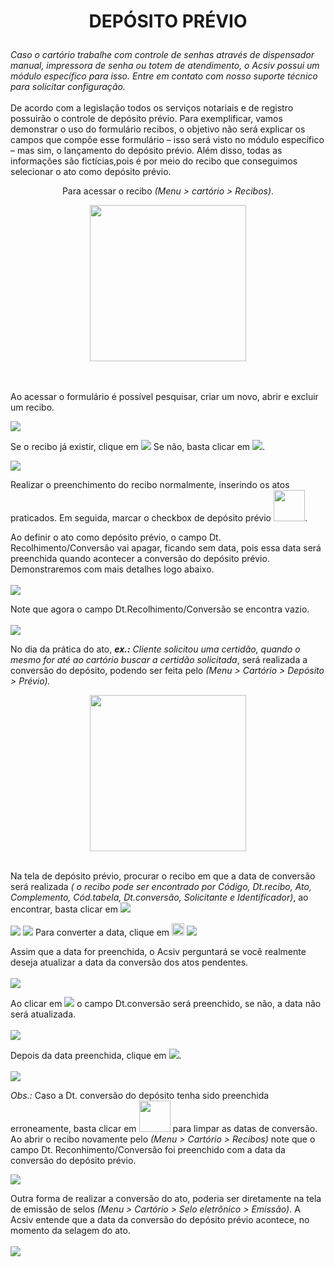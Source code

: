 # <p align="center"><b>DEPÓSITO PRÉVIO</b></p>
<i>Caso o cartório trabalhe com controle de senhas através de dispensador manual, impressora de senha ou totem de atendimento, o Acsiv possui um módulo específico para isso. Entre em contato com nosso suporte técnico para solicitar configuração.</i>
<br></br>
De acordo com a legislação todos os serviços notariais e de registro possuirão o controle de depósito prévio.
Para exemplificar, vamos demonstrar o uso do formulário recibos, o objetivo não será explicar os campos que compõe esse formulário – isso será visto no módulo específico – mas sim, o lançamento do depósito prévio. Além disso, todas as informações são fictícias,pois é por meio do recibo que conseguimos selecionar o ato como depósito prévio. 
<p align="center">Para acessar o recibo <i>(Menu > cartório > Recibos)</i>.</p>
<div align="center">
<img src="https://github.com/gislenetavaresacsiv/depositoprevio/blob/main/Imagens/Tela_inicial.png" width="250" />
</div>
<br></br>
<p>Ao acessar o formulário é possível pesquisar, criar um novo, abrir e excluir um recibo.</p>
<img src="https://github.com/gislenetavaresacsiv/depositoprevio/blob/main/Imagens/Recibo.PNG" />

<p>Se o recibo já existir, clique em <img src="https://github.com/gislenetavaresacsiv/depositoprevio/blob/main/Imagens/Recibo_Botao_Abrir.PNG" /> Se não, basta clicar em <img src="https://github.com/gislenetavaresacsiv/depositoprevio/blob/main/Imagens/Recibo_Botao_Novo.PNG" />.</p>

<img src="https://github.com/gislenetavaresacsiv/depositoprevio/blob/main/Imagens/Recibo_1.PNG" />
<p>Realizar o preenchimento do recibo normalmente, inserindo os atos praticados. Em seguida, marcar o checkbox de depósito prévio <img src="https://github.com/gislenetavaresacsiv/depositoprevio/blob/main/Imagens/Recibo_Checkbox_Deposito_Previo.PNG" width="50" />.</p> 

<p>Ao definir o ato como depósito prévio, o campo Dt. Recolhimento/Conversão vai apagar, ficando sem data, pois essa data será preenchida quando acontecer a conversão do depósito prévio. Demonstraremos com mais detalhes logo abaixo.
 <br></br>
<img src="https://github.com/gislenetavaresacsiv/depositoprevio/blob/main/Imagens/Recibo_2.PNG" /></P>

Note que agora o campo Dt.Recolhimento/Conversão se encontra vazio.
<br></br>
<img src="https://github.com/gislenetavaresacsiv/depositoprevio/blob/main/Imagens/Recibo_3.PNG" />

No dia da prática do ato, <i><b>ex.:</b> Cliente solicitou uma certidão, quando o mesmo for até ao cartório buscar a certidão solicitada</i>, será realizada a conversão do depósito, podendo ser feita pelo <i>(Menu > Cartório > Depósito > Prévio).</i>
<div align="center">
<img src="https://github.com/gislenetavaresacsiv/depositoprevio/blob/main/Imagens/Deposito_Previo.png" width="250" />
</div>
<br>

Na tela de depósito prévio, procurar o recibo em que a data de conversão será realizada <i>( o recibo pode ser encontrado por Código, Dt.recibo, Ato, Complemento, Cód.tabela, Dt.conversão, Solicitante e Identificador)</i>, ao encontrar, basta clicar em <img src="https://github.com/gislenetavaresacsiv/depositoprevio/blob/main/Imagens/Deposito_Previo_Botao_Abrir.png" />

<img src="https://github.com/gislenetavaresacsiv/depositoprevio/blob/main/Imagens/Deposito_Previo_1.png" />

<img src="https://github.com/gislenetavaresacsiv/depositoprevio/blob/main/Imagens/Deposito_Previo_2.PNG" />
Para converter a data, clique em <img src="https://github.com/gislenetavaresacsiv/depositoprevio/blob/main/Imagens/Deposito_Previo_Abrir_Calendario.PNG" width="20" /> 
<img src="https://github.com/gislenetavaresacsiv/depositoprevio/blob/main/Imagens/Deposito_Previo_3.PNG" />

 Assim que a data for preenchida, o Acsiv perguntará se você realmente deseja atualizar a data da conversão dos atos pendentes.
 <br></br>
 <img src="https://github.com/gislenetavaresacsiv/depositoprevio/blob/main/Imagens/Deposito_Previo_4.PNG" />
 
 Ao clicar em <img src="https://github.com/gislenetavaresacsiv/depositoprevio/blob/main/Imagens/Deposito_Previo_Botao_sim.PNG" /> o campo Dt.conversão será preenchido, se não, a data não será atualizada.
 <br></br>
 <img src="https://github.com/gislenetavaresacsiv/depositoprevio/blob/main/Imagens/Deposito_Previo_5.PNG" />
 
 Depois da data preenchida, clique em <img src="https://github.com/gislenetavaresacsiv/depositoprevio/blob/main/Imagens/Recibo_Botao_Salvar.PNG" />.
 <br></br>
<img src="https://github.com/gislenetavaresacsiv/depositoprevio/blob/main/Imagens/Deposito_Previo_6.PNG" />

 *Obs.:* Caso a Dt. conversão do depósito tenha sido preenchida erroneamente, basta clicar em <img src="https://github.com/gislenetavaresacsiv/depositoprevio/blob/main/Imagens/Deposito_Previo_Limpar_Datas.PNG" width="50" /> para limpar as datas de conversão.
  Ao abrir o recibo novamente pelo <i>(Menu > Cartório > Recibos)</i> note que o campo Dt. Reconhimento/Conversão foi preenchido com a data da conversão do depósito prévio.
 
<img src="https://github.com/gislenetavaresacsiv/depositoprevio/blob/main/Imagens/Recibo_Final.PNG" />
 
Outra forma de realizar a conversão do ato, poderia ser diretamente na tela de emissão de selos <i> (Menu > Cartório > Selo eletrônico > Emissão)</i>.
A Acsiv entende que a data da conversão do depósito prévio acontece, no momento da selagem do ato.<br></br>
<img src="https://github.com/gislenetavaresacsiv/depositoprevio/blob/main/Imagens/Deposito_Previo_Emissao.PNG" />

 

 





